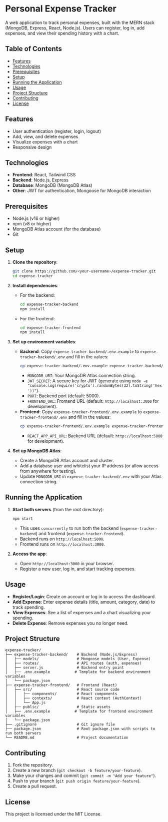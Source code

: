 # Personal Expense Tracker

A web application to track personal expenses, built with the MERN stack (MongoDB, Express, React, Node.js). Users can register, log in, add expenses, and view their spending history with a chart.

## Table of Contents
- [Features](#features)
- [Technologies](#technologies)
- [Prerequisites](#prerequisites)
- [Setup](#setup)
- [Running the Application](#running-the-application)
- [Usage](#usage)
- [Project Structure](#project-structure)
- [Contributing](#contributing)
- [License](#license)

## Features
- User authentication (register, login, logout)
- Add, view, and delete expenses
- Visualize expenses with a chart
- Responsive design

## Technologies
- **Frontend**: React, Tailwind CSS
- **Backend**: Node.js, Express
- **Database**: MongoDB (MongoDB Atlas)
- **Other**: JWT for authentication, Mongoose for MongoDB interaction

## Prerequisites
- Node.js (v16 or higher)
- npm (v8 or higher)
- MongoDB Atlas account (for the database)
- Git

## Setup
1. **Clone the repository**:
   ```bash
   git clone https://github.com/<your-username>/expense-tracker.git
   cd expense-tracker
   ```

2. **Install dependencies**:
   - For the backend:
     ```bash
     cd expense-tracker-backend
     npm install
     ```
   - For the frontend:
     ```bash
     cd expense-tracker-frontend
     npm install
     ```

3. **Set up environment variables**:
   - **Backend**: Copy `expense-tracker-backend/.env.example` to `expense-tracker-backend/.env` and fill in the values:
     ```bash
     cp expense-tracker-backend/.env.example expense-tracker-backend/.env
     ```
     - `MONGODB_URI`: Your MongoDB Atlas connection string.
     - `JWT_SECRET`: A secure key for JWT (generate using `node -e "console.log(require('crypto').randomBytes(32).toString('hex'))"`).
     - `PORT`: Backend port (default: 5000).
     - `FRONTEND_URL`: Frontend URL (default: `http://localhost:3000` for development).
   - **Frontend**: Copy `expense-tracker-frontend/.env.example` to `expense-tracker-frontend/.env` and fill in the values:
     ```bash
     cp expense-tracker-frontend/.env.example expense-tracker-frontend/.env
     ```
     - `REACT_APP_API_URL`: Backend URL (default: `http://localhost:5000` for development).

4. **Set up MongoDB Atlas**:
   - Create a MongoDB Atlas account and cluster.
   - Add a database user and whitelist your IP address (or allow access from anywhere for testing).
   - Update `MONGODB_URI` in `expense-tracker-backend/.env` with your Atlas connection string.

## Running the Application
1. **Start both servers** (from the root directory):
   ```bash
   npm start
   ```
   - This uses `concurrently` to run both the backend (`expense-tracker-backend`) and frontend (`expense-tracker-frontend`).
   - Backend runs on `http://localhost:5000`.
   - Frontend runs on `http://localhost:3000`.

2. **Access the app**:
   - Open `http://localhost:3000` in your browser.
   - Register a new user, log in, and start tracking expenses.

## Usage
- **Register/Login**: Create an account or log in to access the dashboard.
- **Add Expense**: Enter expense details (title, amount, category, date) to track spending.
- **View Expenses**: See a list of expenses and a chart visualizing your spending.
- **Delete Expense**: Remove expenses you no longer need.

## Project Structure
```
expense-tracker/
├── expense-tracker-backend/    # Backend (Node.js/Express)
│   ├── models/                 # Mongoose models (User, Expense)
│   ├── routes/                 # API routes (auth, expenses)
│   ├── server.js               # Backend entry point
│   ├── .env.example           # Template for backend environment variables
│   └── package.json
├── expense-tracker-frontend/   # Frontend (React)
│   ├── src/                    # React source code
│   │   ├── components/         # React components
│   │   ├── contexts/           # React context (AuthContext)
│   │   └── App.js
│   ├── public/                 # Static assets
│   ├── .env.example           # Template for frontend environment variables
│   └── package.json
├── .gitignore                  # Git ignore file
├── package.json                # Root package.json with scripts to run both servers
└── README.md                   # Project documentation
```

## Contributing
1. Fork the repository.
2. Create a new branch (`git checkout -b feature/your-feature`).
3. Make your changes and commit (`git commit -m "Add your feature"`).
4. Push to your branch (`git push origin feature/your-feature`).
5. Create a pull request.

## License
This project is licensed under the MIT License.